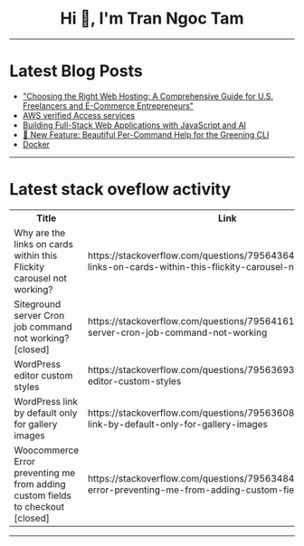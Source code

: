 <h1 align="center">Hi 👋, I'm Tran Ngoc Tam</h1>

---

# Latest Blog Posts 
<!-- BLOG-POST-LIST:START -->
- [&quot;Choosing the Right Web Hosting: A Comprehensive Guide for U.S. Freelancers and E-Commerce Entrepreneurs&quot;](https://dev.to/florentv11/choosing-the-right-web-hosting-a-comprehensive-guide-for-us-freelancers-and-e-commerce-3789)
- [AWS verified Access services](https://dev.to/vasanthbal5220/aws-verified-access-services-17mk)
- [Building Full-Stack Web Applications with JavaScript and AI](https://dev.to/d-libro-digital-skills/building-full-stack-web-applications-with-javascript-and-ai-9ag)
- [🌱 New Feature: Beautiful Per-Command Help for the Greening CLI](https://dev.to/chrisgreening/new-feature-beautiful-per-command-help-for-the-greening-cli-4iah)
- [Docker](https://dev.to/bsouza/docker-5cpm)
<!-- BLOG-POST-LIST:END -->

---

# Latest stack oveflow activity
<table>
  <tr><th>Title</th><th>Link</th></tr>
  <!-- STACKOVERFLOW:START --><tr><td>Why are the links on cards within this Flickity carousel not working?</td><td>https://stackoverflow.com/questions/79564364/why-are-the-links-on-cards-within-this-flickity-carousel-not-working</td></tr><tr><td>Siteground server Cron job command not working? [closed]</td><td>https://stackoverflow.com/questions/79564161/siteground-server-cron-job-command-not-working</td></tr><tr><td>WordPress editor custom styles</td><td>https://stackoverflow.com/questions/79563693/wordpress-editor-custom-styles</td></tr><tr><td>WordPress link by default only for gallery images</td><td>https://stackoverflow.com/questions/79563608/wordpress-link-by-default-only-for-gallery-images</td></tr><tr><td>Woocommerce Error preventing me from adding custom fields to checkout [closed]</td><td>https://stackoverflow.com/questions/79563484/woocommerce-error-preventing-me-from-adding-custom-fields-to-checkout</td></tr><!-- STACKOVERFLOW:END -->
</table>

---


